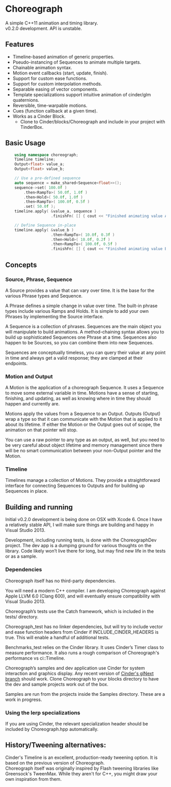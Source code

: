 # Choreograph

A simple C++11 animation and timing library.  
v0.2.0 development. API is unstable.

## Features
- Timeline-based animation of generic properties.
- Pseudo-instancing of Sequences to animate multiple targets.
- Chainable animation syntax.
- Motion event callbacks (start, update, finish).
- Support for custom ease functions.
- Support for custom interpolation methods.
- Separable easing of vector components.
- Template specializations support intuitive animation of cinder/glm quaternions.
- Reversible, time-warpable motions.
- Cues (function callback at a given time).
- Works as a Cinder Block.
	- Clone to Cinder/blocks/Choreograph and include in your project with TinderBox.

## Basic Usage
```c++
	using namespace choreograph;
	Timeline timeline;
	Output<float> value_a;
	Output<float> value_b;

	// Use a pre-defined sequence
	auto sequence = make_shared<Sequence<float>>();
	sequence->set( 100.0f )
		.then<RampTo>( 50.0f, 1.0f )
		.then<Hold>( 50.0f, 1.0f )
		.then<RampTo>( 100.0f, 0.5f )
		.set( 50.0f );
	timeline.apply( &value_a, sequence )
					.finishFn( [] { cout << "Finished animating value A." << endl } );

	// Define Sequence in-place
	timeline.apply( &value_b )
					.then<RampTo>( 10.0f, 0.3f )
					.then<Hold>( 10.0f, 0.2f )
					.then<RampTo>( 100.0f, 0.5f )
					.finishFn( [] { cout << "Finished animating value B." << endl; } );
```

## Concepts

### Source, Phrase, Sequence

A Source provides a value that can vary over time. It is the base for the various Phrase types and Sequence.

A Phrase defines a simple change in value over time. The built-in phrase types include various Ramps and Holds. It is simple to add your own Phrases by implementing the Source<T> interface.

A Sequence is a collection of phrases. Sequences are the main object you will manipulate to build animations. A method-chaining syntax allows you to build up sophisticated Sequences one Phrase at a time. Sequences also happen to be Sources, so you can combine them into new Sequences.

Sequences are conceptually timeless, you can query their value at any point in time and always get a valid response; they are clamped at their endpoints.

### Motion and Output

A Motion is the application of a choreograph Sequence. It uses a Sequence to move some external variable in time. Motions have a sense of starting, finishing, and updating, as well as knowing where in time they should happen and currently are.

Motions apply the values from a Sequence to an Output. Outputs (Output<T>) wrap a type so that it can communicate with the Motion that is applied to it about its lifetime. If either the Motion or the Output goes out of scope, the animation on that pointer will stop.

You can use a raw pointer to any type as an output, as well, but you need to be very careful about object lifetime and memory management since there will be no smart communication between your non-Output<T> pointer and the Motion.

### Timeline
Timelines manage a collection of Motions. They provide a straightforward interface for connecting Sequences to Outputs and for building up Sequences in place.

## Building and running

Initial v0.2.0 development is being done on OSX with Xcode 6. Once I have a relatively stable API, I will make sure things are building and happy in Visual Studio 2013.

Development, including running tests, is done with the ChoreographDev project. The dev app is a dumping ground for various thoughts on the library. Code likely won’t live there for long, but may find new life in the tests or as a sample.

### Dependencies

Choreograph itself has no third-party dependencies.

You will need a modern C++ compiler. I am developing Choreograph against Apple LLVM 6.0 (Clang 600), and will eventually ensure compatibility with Visual Studio 2013.

Choreograph’s tests use the Catch framework, which is included in the tests/ directory. 

Choreograph_test has no linker dependencies, but will try to include vector and ease function headers from Cinder if INCLUDE_CINDER_HEADERS is true. This will enable a handful of additional tests.

Benchmarks_test relies on the Cinder library. It uses Cinder’s Timer class to measure performance. It also runs a rough comparison of Choreograph's performance vs ci::Timeline.

Choreograph’s samples and dev application use Cinder for system interaction and graphics display. Any recent version of [Cinder's glNext branch](https://github.com/cinder/cinder/tree/glNext) should work. Clone Choreograph to your blocks directory to have the dev and sample projects work out of the box.

Samples are run from the projects inside the Samples directory. These are a work in progress.

### Using the lerp specializations
If you are using Cinder, the relevant specialization header should be included by Choreograph.hpp automatically.

## History/Tweening alternatives:
Cinder's Timeline is an excellent, production-ready tweening option. It is based on the previous version of Choreograph.  
Choreograph itself was originally inspired by Flash tweening libraries like Greensock's TweenMax. While they aren't for C++, you might draw your own inspiration from them.
